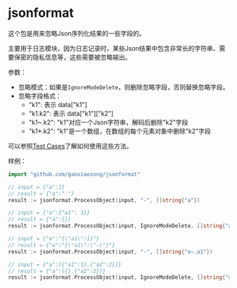# jsonformat

这个包是用来忽略Json序列化结果的一些字段的。

主要用于日志模块，因为日志记录时，某些Json结果中包含非常长的字符串、需要保密的隐私信息等，这些需要被忽略输出。

参数：

* 忽略模式：如果是`IgnoreModeDelete`，则删除忽略字段，否则替换忽略字段。
* 忽略字段格式：
  * "k1": 表示 data["k1"]
  * "k1.k2": 表示 data["k1"]["k2"]
  * "k1~.k2": "k1"对应一个Json字符串，解码后删除"k2"字段
  * "k1*.k2": "k1"是一个数组，在数组的每个元素对象中删除"k2"字段

可以参照[Test Cases](process_test.go)了解如何使用这些方法。

样例：

```go
import "github.com/gaoxiaosong/jsonformat"

// input = {"a":1}
// result = {"a":"-"}
result := jsonformat.ProcessObject(input, "-", []string{"a"})

// input = {"a":{"a1": 1}}
// result = {"a":{}}
result := jsonformat.ProcessObject(input, IgnoreModeDelete, []string{"a.a1"})

// input = {"a":"{\"a1\":1}"}
// result = {"a":"{\"a1\":\"-\"}"}
result := jsonformat.ProcessObject(input, "-", []string{"a~.a1"})

// input = {"a":[{"a1":1},{"a2":2}]}
// result = {"a":[{},{"a2":2}]}
result := jsonformat.ProcessObject(input, IgnoreModeDelete, []string{"a*.a1"})
```

